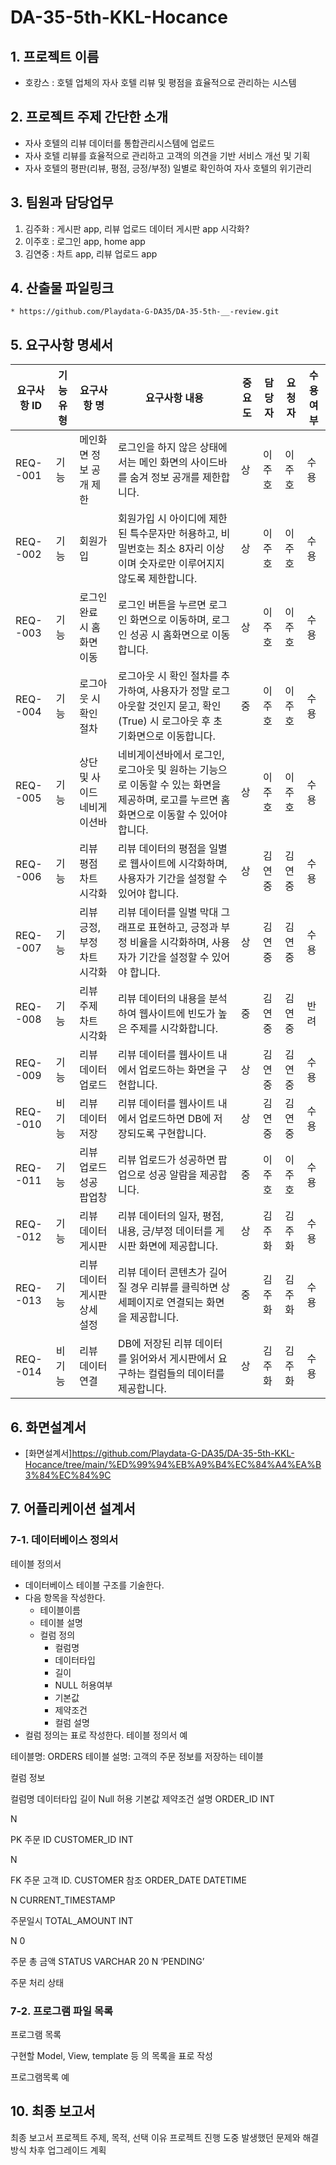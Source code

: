 # DA-35-5th-KKL-Hocance

## 1. 프로젝트 이름
   * 호캉스 : 호텔 업체의 자사 호텔 리뷰 및 평점을 효율적으로 관리하는 시스템

## 2. 프로젝트 주제 간단한 소개
   * 자사 호텔의 리뷰 데이터를 통합관리시스템에 업로드
   * 자사 호텔 리뷰를 효율적으로 관리하고 고객의 의견을 기반 서비스 개선 및 기획
   * 자사 호텔의 평판(리뷰, 평점, 긍정/부정) 일별로 확인하여 자사 호텔의 위기관리

## 3. 팀원과 담당업무
   1. 김주화 : 게시판 app, 리뷰 업로드 데이터 게시판 app 시각화?
   2. 이주호 : 로그인 app, home app
   3. 김연중 : 차트 app, 리뷰 업로드 app

## 4. 산출물 파일링크
    * https://github.com/Playdata-G-DA35/DA-35-5th-__-review.git

## 5. 요구사항 명세서

| 요구사항 ID | 기능유형 | 요구사항 명                  | 요구사항 내용                                                                                                     | 중요도 | 담당자 | 요청자 | 수용여부 |
|-------------|----------|-----------------------------|------------------------------------------------------------------------------------------------------------------|--------|--------|--------|----------|
| REQ--001    | 기능     | 메인화면 정보 공개 제한     | 로그인을 하지 않은 상태에서는 메인 화면의 사이드바를 숨겨 정보 공개를 제한합니다.                                   | 상     | 이주호 | 이주호 | 수용     |
| REQ--002    | 기능     | 회원가입                    | 회원가입 시 아이디에 제한된 특수문자만 허용하고, 비밀번호는 최소 8자리 이상이며 숫자로만 이루어지지 않도록 제한합니다.   | 상     | 이주호 | 이주호 | 수용     |
| REQ--003    | 기능     | 로그인 완료 시 홈화면 이동 | 로그인 버튼을 누르면 로그인 화면으로 이동하며, 로그인 성공 시 홈화면으로 이동합니다.                              | 상     | 이주호 | 이주호 | 수용     |
| REQ--004    | 기능     | 로그아웃 시 확인 절차       | 로그아웃 시 확인 절차를 추가하여, 사용자가 정말 로그아웃할 것인지 묻고, 확인(True) 시 로그아웃 후 초기화면으로 이동합니다. | 중     | 이주호 | 이주호 | 수용     |
| REQ--005    | 기능     | 상단 및 사이드 네비게이션바 | 네비게이션바에서 로그인, 로그아웃 및 원하는 기능으로 이동할 수 있는 화면을 제공하며, 로고를 누르면 홈화면으로 이동할 수 있어야 합니다. | 상     | 이주호 | 이주호 | 수용     |
| REQ--006    | 기능     | 리뷰 평점 차트 시각화       | 리뷰 데이터의 평점을 일별로 웹사이트에 시각화하며, 사용자가 기간을 설정할 수 있어야 합니다.                           | 상     | 김연중 | 김연중 | 수용     |
| REQ--007    | 기능     | 리뷰 긍정, 부정 차트 시각화 | 리뷰 데이터를 일별 막대 그래프로 표현하고, 긍정과 부정 비율을 시각화하며, 사용자가 기간을 설정할 수 있어야 합니다.      | 상     | 김연중 | 김연중 | 수용     |
| REQ--008    | 기능     | 리뷰 주제 차트 시각화       | 리뷰 데이터의 내용을 분석하여 웹사이트에 빈도가 높은 주제를 시각화합니다.                                            | 중     | 김연중 | 김연중 | 반려     |
| REQ--009    | 기능     | 리뷰 데이터 업로드          | 리뷰 데이터를 웹사이트 내에서 업로드하는 화면을 구현합니다.                                                       | 상     | 김연중 | 김연중 | 수용     |
| REQ--010    | 비기능   | 리뷰 데이터 저장            | 리뷰 데이터를 웹사이트 내에서 업로드하면 DB에 저장되도록 구현합니다.                                                | 상     | 김연중 | 김연중 | 수용     |
| REQ--011    | 기능     | 리뷰 업로드 성공 팝업창     | 리뷰 업로드가 성공하면 팝업으로 성공 알람을 제공합니다.                                                            | 중     | 이주호 | 이주호 | 수용     |
| REQ--012    | 기능     | 리뷰 데이터 게시판          | 리뷰 데이터의 일자, 평점, 내용, 긍/부정 데이터를 게시판 화면에 제공합니다.                                           | 상     | 김주화 | 김주화 | 수용     |
| REQ--013    | 기능     | 리뷰 데이터 게시판 상세 설정 | 리뷰 데이터 콘텐츠가 길어질 경우 리뷰를 클릭하면 상세페이지로 연결되는 화면을 제공합니다.                             | 중     | 김주화 | 김주화 | 수용     |
| REQ--014    | 비기능   | 리뷰 데이터 연결            | DB에 저장된 리뷰 데이터를 읽어와서 게시판에서 요구하는 컬럼들의 데이터를 제공합니다.                                  | 상     | 김주화 | 김주화 | 수용     |




## 6. 화면설계서

* [화면설계서]https://github.com/Playdata-G-DA35/DA-35-5th-KKL-Hocance/tree/main/%ED%99%94%EB%A9%B4%EC%84%A4%EA%B3%84%EC%84%9C </br>

## 7. 어플리케이션 설계서

### 7-1. 데이터베이스 정의서

테이블 정의서
- 데이터베이스 테이블 구조를 기술한다.
- 다음 항목을 작성한다.
	- 테이블이름
	- 테이블 설명
	- 컬럼 정의
		- 컬럼명
		- 데이터타입
		- 길이
		- NULL 허용여부
		- 기본값
		- 제약조건
		- 컬럼 설명
- 컬럼 정의는 표로 작성한다.
테이블 정의서 예

테이블명: ORDERS
테이블 설명: 고객의 주문 정보를 저장하는 테이블 

컬럼 정보



컬럼명
데이터타입
길이
Null 허용
기본값
제약조건
설명
ORDER_ID
INT


N


PK
주문 ID
CUSTOMER_ID
INT


N


FK
주문 고객 ID. CUSTOMER 참조
ORDER_DATE
DATETIME


N
CURRENT_TIMESTAMP


주문일시
TOTAL_AMOUNT
INT


N
0


주문 총 금액
STATUS
VARCHAR
20
N
‘PENDING’


주문 처리 상태

### 7-2. 프로그램 파일 목록

프로그램 목록

구현할 Model, View, template 등 의 목록을 표로 작성

프로그램목록 예

## 10. 최종 보고서


최종 보고서
프로젝트  주제, 목적, 선택 이유
프로젝트 진행 도중 발생했던 문제와 해결 방식
차후 업그레이드 계획
